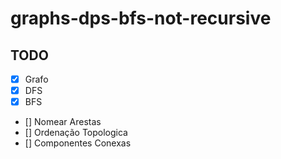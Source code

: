 # graphs-dps-bfs-not-recursive
## TODO
- [x] Grafo
- [x] DFS
- [x] BFS
- [] Nomear Arestas
- [] Ordenação Topologica
- [] Componentes Conexas